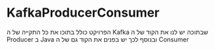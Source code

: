 # KafkaProducerConsumer
הפרויקט כולל בתוכו את כל התקייה של ה Kafka שבתוכה יש לנו את הקוד של ה Producer ב Java ובנוסף לכך יש בפנים את הקוד גם של ה Consumer
